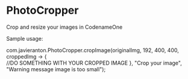 # PhotoCropper
Crop and resize your images in CodenameOne

Sample usage:

com.javieranton.PhotoCropper.cropImage(originalImg, 192, 400, 400, croppedImg -> {   
//DO SOMETHING WITH YOUR CROPPED IMAGE
}, "Crop your image", "Warning message image is too small");

